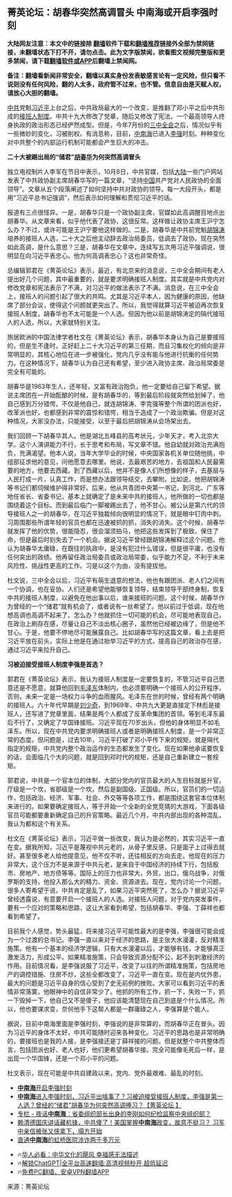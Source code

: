  <!-- 面包屑导航 --> <h2>菁英论坛：胡春华突然高调冒头 中南海或开启李强时刻</h2> <p class="notice"><b>大陆网友注意：本文中的链接除 <a href="https://github.com/bannedbook/fanqiang" >翻墙</a>软件下载和<a href="https://github.com/killgcd/justmysocks/blob/master/README.md">翻墙推荐</a>链接外全部为禁网链接，未翻墙状态下打不开，请勿点击。此为文字版禁闻，欲看图文视频完整版和更多禁闻，请下载<a href="https://github.com/bannedbook/fanqiang">翻墙软件或APP</a>后翻墙上禁闻网。</p><p>备注：翻墙看新闻非常安全，翻墙以真实身份发表敏感言论有一定风险，但只看不说则没有任何风险，翻的人太多，政府管不过来，也不管。信息自由是天赋人权，请放心大胆的翻墙。</b></p>  <div class="entry"> <p><a href="https://www.bannedbook.org/bnews/tag/%e4%b8%ad%e5%85%b1/" class="st_tag internal_tag" rel="tag" title="标签 中共 下的日志">中共</a>党魁<a href="https://www.bannedbook.org/bnews/tag/%e4%b9%a0%e8%bf%91%e5%b9%b3/" class="st_tag internal_tag" rel="tag" title="标签 习近平 下的日志">习近平</a>上台之后，中共政局最大的一个改变，是推翻了邓小平之后中共形成的<a href="https://www.bannedbook.org/bnews/tag/%E6%8E%A5%E7%8F%AD%E4%BA%BA%E5%88%B6%E5%BA%A6/" class="st_tag internal_tag" rel="tag" title="标签 接班人制度 下的日志">接班人制度</a>。中共十九大修改了党章，随后又修改了宪法，一个最高领导人终身执政的政治形态已经俨然成型。但是，今年7月份的<a href="https://www.bannedbook.org/bnews/tag/%e4%b8%89%e4%b8%ad%e5%85%a8%e4%bc%9a/" class="st_tag internal_tag" rel="tag" title="标签 三中全会 下的日志">三中全会</a>之后，情况似乎有一些微妙的变化，习被削权。有消息称，目前，<a href="https://www.bannedbook.org/bnews/tag/%e4%b8%ad%e5%8d%97%e6%b5%b7/" class="st_tag internal_tag" rel="tag" title="标签 中南海 下的日志">中南海</a>已进入<a href="https://www.bannedbook.org/bnews/tag/%e6%9d%8e%e5%bc%ba/" class="st_tag internal_tag" rel="tag" title="标签 李强 下的日志">李强</a>时刻。种种变化对中共整个的内部运行机制可能都会产生巨大的冲击。</p> <p><strong>二十大被踢出局的“储君”<a href="https://www.bannedbook.org/bnews/tag/%e8%83%a1%e6%98%a5%e5%8d%8e/" class="st_tag internal_tag" rel="tag" title="标签 胡春华 下的日志">胡春华</a>为何突然高调冒头</strong></p> <p>独立电视制片人李军在节目中表示，10月8日，中共官媒，包括<span class='wp_keywordlink_affiliate'><a href="https://www.bannedbook.org/" title="大陆" target="_blank">大陆</a></span>一些门户网站发表了中共政协副主席胡春华写的一篇文章，“坚持<span class='wp_keywordlink_affiliate'><a href="https://www.bannedbook.org/" title="中国" target="_blank">中国</a></span>共产党对人民政协的全面领导”。文章从五个段落阐述了如何坚持中共对政协的领导。每一大段开头，都是用“习近平总书记强调”，然后表示如何理解和贯彻习近平的话。</p> <p>报道有三点很怪异。一是，胡春华只是一个政协副主席，官媒如此高调醒目地点出胡春华。从文章来看，似乎他代表了政协，这很反常。这样做让政协主席王沪宁怎么办？不过，或许可能是王沪宁要他这样做的。二是，胡春华是中共前党魁<a href="https://www.bannedbook.org/bnews/tag/%e8%83%a1%e9%94%a6%e6%b6%9b/" class="st_tag internal_tag" rel="tag" title="标签 胡锦涛 下的日志">胡锦涛</a>培养的接班人人选，二十大之后他主动辞去政治局委员，低调去了政协。现在突然如此高调，是什么意思？三是，胡春华在文章中，连续写五次用习近平强调说，很明显在向习近平表忠心。他为何高调表忠心？这也非常奇怪。</p>  <p>总编辑郭君在《菁英论坛》表示，最近，有北京来的消息说，三中全会期间有老人提出好几个问题，其中最重要的，就是要求明确接班人制度。其实就是中共党内对修改党章和宪法表示了不满，对习近平的做法表示了不满。消息说，在三中全会上，接班人的问题引起了很大的共鸣。尤其是习近平本人，因为健康的原因，他缺席了部分会议，使得这个问题就更突出了。所以，我觉得就算习近平被迫再次恢复接班人制度，胡春华也不太可能是一个人选。但因为他以前是胡锦涛定的隔代接班人的人选，所以，大家就特别关注。</p> <p>旅居欧洲的中国法律学者杜文在《菁英论坛》表示，胡春华本身认为自己是要接班的，但是生不逢时，正好赶上二十大习近平的第三任期，而且习集权化的倾向是非常明显的，其核心地位在进一步被强化，党内几乎没有能与他进行抗衡的任何势力。在这种情况下，胡春华认为自己还有希望，至少进入政协主席、政治局常委是完全有可能的。</p> <p>胡春华是1963年生人，还年轻，又富有政治抱负，他一定要给自己留下希望。据说主席团在一开始酝酿的时候，是有胡春华的，等到最后阶段就突然给划掉了，他自己感到万分错愕。不仅是他自己，就连胡锦涛、李克强等整个所谓的团派也好，改革派也好，也都感到非常的震惊和错愕，相当于造成了一个政治欺骗。但是对这种情况，大家没办法，只能接受，以至于最后把胡锦涛从会场架出去。</p> <p>我们回顾一下胡春华其人。他是湖北五峰县的高考状元，少年天才，考入北京大学。这个人演讲能力不行，长于思考和布局，写文章不错。他自幼就对政治充满抱负，充满渴望。他本人说，当年大学毕业的时候，中央国家各机关单位随他挑，中组部征求他的意见，问他愿意去哪里。他说，去最艰苦的地方，去祖国和人民最需要的地方，他要去西藏。到了西藏以后，他并不是像人们所想像的样子，去基层与人民打成一片，认真工作，而是想办法跟领导结交，去攀附。比如说，他把胡锦涛等书记们都伺候维护得非常好。后来，他从共青团中央第一书记，到河北、广东等地任省长、省委书记，基本上就确定了是未来中共的接班人，他所做的一切也都是围绕着这个目标。而到最后临门一脚被踢出去了，他不甘心。被公认是第六代的领导接班人之一的胡春华，在习近平独裁倾向很明显的情况下，就是眼中钉肉中刺。习周围那些所谓年轻的官员也都在迅速被抓的抓，消失的消失。这个时候，胡春华就发挥了他的优势，很能隐忍，很会溜须拍马，他把这些发挥到了极致，保住了命，但是最后时刻失去了一个机会。据说习近平曾经跟胡锦涛解释过这个问题。他认为胡春华太庸碌，在既往的执政中，是没有犯过什么错误，但是很平庸，也没有任何突出的政绩。他再留任政治局委员或政治局常委，似乎能力不足，不利于未来风险性、挑战性更高的工作。习是以这个为由，没有提拔他。</p>  <p>杜文说，三中全会以后，习近平有萌生退意的想法，他也有跟团派、老人们之间有一个协调，也在妥协。人们还是希望他能够恢复领导，结束领导干部终身制，恢复中共的接班人制度，以避免在他出事以后，谁来接班的问题。这个时候，胡春华作为曾经的一个“储君”就有机会了，或者说有一丝希望了。他以前过于低调，现在他想高调也高调不起来了。怎么办？他就抓住一切可能的机会，尽可能地表现自己，在政治上刷存在感，尽量让自己不淡出核心圈子，虽然他已经被边缘了，但是他不甘心。于是，他要不停地尽可能展露自己。比如胡春华写的这篇文章，看上去是把习近平放在前头，实际上他是在通过抬举习近平的方式，提高自己的政治存在感，通过习近平来拉升自己。</p> <p><strong>习被迫接受接班人制度李强是首选？</strong></p> <p>郭君在《菁英论坛》表示，我认为接班人制度是一定要恢复的，不管习近平自己愿意还是不愿意，就算他回到<a href="https://www.bannedbook.org/bnews/tag/%e6%af%9b%e6%b3%bd%e4%b8%9c/" class="st_tag internal_tag" rel="tag" title="标签 毛泽东 下的日志">毛泽东</a>体制内，也必须要明确一个接班人的公开程序，否则，未来一定是一场权力斗争的血雨腥风。毛泽东在世的时候，曾经有两个明确的接班人。六十年代早期是<span class='wp_keywordlink'><a href="https://www.bannedbook.org/forum2/topic1158.html" title="《刘少奇传》" target="_blank">刘少奇</a></span>，到1969年，中共九大更是直接定下林彪是接班人，还写进了党章里面，结果是两个人都成了反革命集团的首领。等到毛泽东最后不行了，又确定了华国锋接班。习近平现在70岁出头，但他的身体明显不如毛泽东。所以，现在中共党内要求明确接班人或者是明确接班人制度，是一个非常正常的态度。但问题是，过去10年，习近平打破了邓小平传下来的规矩，就是隔代指定的规矩，中共党内整个政治运作的生态都发生了变化。现在如果他承诺要恢复的话，会面临几个大的问题，就是回到邓时代的规矩，还是自己重新建立一套规矩。</p> <p>郭君说，中共是一个官本位的体制，大部分党内的官员最大的人生目标就是升官，厅级是一个坎，省部级是一个坎，然后是副国级、正国级。所以，官员们的一切运作，包括政治、经济、军事、社会、外交等等各项工作，都是围绕这套官本位体制来进行的。如果要确定接班人，等于开始一个全新的全党竞猜的大游戏，下面各级官员可能都要重新确定自己的升官策略。最近几个月，中共内部出现的各种混乱，我认为都和这个有关系。</p>  <p>杜文在《菁英论坛》表示，习近平做一些改变，我认为是必然的，其实习近平一直在变。据我所知，习近平是蔑视中共元老的，从骨子里反感，只是面子上过得去就好。甚至很多老人给他提意见，他不仅不听，还往相反的方向去走。他现在的压力非常大，这个压力不是来源于中共元老，是来自于中国经济的持续下行，包括股市、房地产、地方债等等。国际上的压力也非常大，外贸，出口，俄乌战争，对俄罗斯的支持，他投入那么大的精力、资金、资源进去。现在，党内讨论一个问题，很多人寄希望于说，中共肯定是乱了，如果习近平突然死了，怎么办？据说习近平曾经透露说，有意要开启一个接班人的人选。对接班人问题，对于党内突发事件，要有一个应对的策略和思路，这让大家看到希望，包括胡春华、李强、丁薛祥也都看到希望了。</p> <p>目前我个人感觉，势头最猛，将来接习近平可能性最大的是李强，李强很可能会成为一个过渡的总书记。李强一直以来对于经济的思路，是主张大水漫灌，反对精准施策。他有一个基本的经济学逻辑，只有大水漫灌以后，才能够有钱，才能够真正激发活力，形成公平。如果精准施策，只会导致资源分配不公，起不到刺激经济的作用。目前情况看，是李强说服了习近平，改变了以往的所谓精准施策，包括房地产的调控措施、住房不炒，这些全都改变了，习近平一直在变。现在是内忧外患，最大的问题是习近平自身的信心受到了史无前例的挫败。大家可以看到习近平的表情非常落寞，他眼神中的自信非常少了。他抓的所有工作，抓一下，失败一下，抓一下毁掉一下，他自己又不是傻子，他应该能清楚现在自己到底是个什么情况。所以，他也要谋求变，奈何他手下这帮人都是一群庸碌之人，李强算是个能人。</p> <p>据说，目前中南海里面是李强时刻，李强说的是非常算的，而胡春华正在冒头。因为习近平的身体不太好，中共可能随时迎来各种变化。习近平的思路也是非常明确的，要接班也是我的人接，是李强接还是丁薛祥接的问题。但是就整个中共整体而言，包括团派也好、老人也好，他们更希望胡春华接。完全可能像毛死后一样，是出现一个华国锋，还是一个邓小平的问题。</p> <p>杜文表示，现在可能是中共自建政以来，党内、党外最艰难、最乱的时刻。</p>  <!--<div id="taboola-mid-1"></div>--><ul class='op-related-articles' title='相关阅读'> <li><a href='https://www.bannedbook.org/bnews/bannedvideo/20241013/2101077.html' target='_blank'><b>中南海</b>开启李强时刻</a></li> <li><a href='https://www.bannedbook.org/bnews/bannedvideo/20241013/2101042.html' target='_blank'><b>中南海</b>进入李强时刻，习近平出啥事了？习被迫接受接班人制度，李强是第一人选？曾经的“储君”胡春华为何突然高调捧习？【菁英论坛 】</a></li> <li><a href='https://www.bannedbook.org/bnews/ssgc/20241012/2100657.html' target='_blank'>专栏 - 夜话<b>中南海</b>：省委组织部长出身的李刚如何纪检监察中央组织部？</a></li> <li><a href='https://www.bannedbook.org/bnews/comments/20241011/2100376.html' target='_blank'>赖清德国庆讲话藏机锋，中共傻了！美国掌握<b>中南海</b>政变，故意不挺习？ 习军中亲信被张又侠拿下，塌方开始</a></li> <li><a href='https://www.bannedbook.org/bnews/ccpdope/20241010/2099909.html' target='_blank'>直通<b>中南海</b>的虹桥医院涉诈两千多万元</a></li> </ul> <ul class="texttj"> <!--<li>🔥<a href="https://www.bannedbook.org/bnews/ssgc/20230219/1850782.html" target="_blank">法国犹太老板：神告诉我们，只有一位中国人能救人类</a></li>--> <li>🔥<a href="https://www.bannedbook.org/bnews/comments/20220220/1694796.html" target="_blank">华人必看：中华文化的飓风 幸福感无法描述</a></li> <li>🔥<a href="https://github.com/bannedbook/fanqiang/wiki/V2ray%E6%9C%BA%E5%9C%BA" target="_blank">解锁ChatGPT|全平台高速翻墙:高清视频秒开,超低延迟</a></li> <li>🔥<a href="https://github.com/bannedbook/fanqiang/wiki/%E7%A6%81%E9%97%BB%E7%BD%91%E5%AE%89%E5%8D%93%E7%BF%BB%E5%A2%99%E6%96%B0%E9%97%BBAPP" target="_blank">免费PC翻墙、安卓VPN翻墙APP</a></li> </ul><p class="src-info">来源：菁英论坛 </p><a name='sharetosocial'></a> <div style="margin-bottom:5px;padding-bottom:5px;clear:both"> <div id="archive-pix-1" class="banner-ads"> <!-- AuctionX Display platform tag START --> <div id="27602x728x90x621x_ADSLOT1" clicktrack="%%CLICK_URL_ESC%%"></div>  <!-- AuctionX Display platform tag END --> </div> <div id="archive-pix-2" class="banner-ads"> <!-- AuctionX Display platform tag START --> <div id="27556x300x250x621x_ADSLOT1" clicktrack="%%CLICK_URL_ESC%%" style="margin:0 auto;text-align:center"></div>  <!-- AuctionX Display platform tag END --> </div> </div>  <div id="archive-pix-1" class="banner-ads"> <!-- AuctionX Display platform tag START --> <div id="27603x728x90x621x_ADSLOT1" clicktrack="%%CLICK_URL_ESC%%"></div>  <!-- AuctionX Display platform tag END --> </div> </div><!--END ENTRY--> 